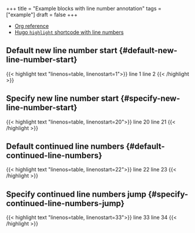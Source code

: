 +++
title = "Example blocks with line number annotation"
tags = ["example"]
draft = false
+++

-   [Org reference](http://orgmode.org/manual/Literal-examples.html)
-   [Hugo `highlight` shortcode with line numbers](https://gohugo.io/content-management/syntax-highlighting/)


## Default new line number start {#default-new-line-number-start}

{{< highlight text "linenos=table, linenostart=1">}}
line 1
 line 2
{{< /highlight >}}


## Specify new line number start {#specify-new-line-number-start}

{{< highlight text "linenos=table, linenostart=20">}}
line 20
line 21
{{< /highlight >}}


## Default continued line numbers {#default-continued-line-numbers}

{{< highlight text "linenos=table, linenostart=22">}}
 line 22
line 23
{{< /highlight >}}


## Specify continued line numbers jump {#specify-continued-line-numbers-jump}

{{< highlight text "linenos=table, linenostart=33">}}
line 33
line 34
{{< /highlight >}}
